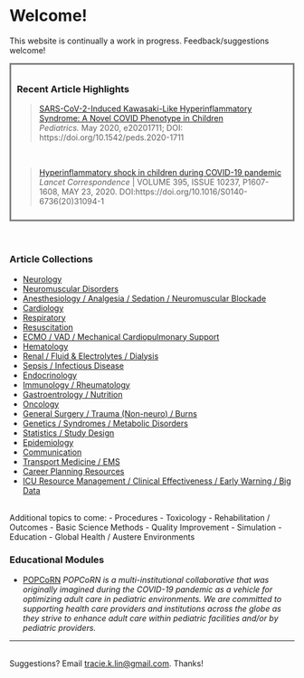 # Welcome!
This website is continually a work in progress. Feedback/suggestions welcome!


<html>
<head>
<style>
div {
  width: auto;
  padding: 10px;
  border: 3px;
  border-style: solid;
  border-color: gray;
  margin: 0;
  font-color: black;
}
</style>
</head>
<body>

<div>
  
  <h3>Recent Article Highlights</h3>
  
<blockquote><a href="https://pediatrics.aappublications.org/content/early/2020/05/19/peds.2020-1711?cct=2287">SARS-CoV-2-Induced Kawasaki-Like Hyperinflammatory Syndrome: A Novel COVID Phenotype in Children</a>
<br><i>Pediatrics.</i> May 2020, e20201711; DOI: https://doi.org/10.1542/peds.2020-1711
  </blockquote>
  <br>
  <blockquote><a href = "https://www.thelancet.com/journals/lancet/article/PIIS0140-6736(20)31094-1/fulltext">Hyperinflammatory shock in children during COVID-19 pandemic </a>
  <br><i> Lancet Correspondence</i> | VOLUME 395, ISSUE 10237, P1607-1608, MAY 23, 2020. DOI:https://doi.org/10.1016/S0140-6736(20)31094-1
  </blockquote>
  </div>

</body>
</html>
<br>
<br>
    

### <strong>Article Collections</strong>

- <a href = "https://tracielin.github.io/PICU_Resources/neuro"> Neurology </a>
- <a href = "https://tracielin.github.io/PICU_Resources/neuromusc"> Neuromuscular Disorders </a>
- <a href = "https://tracielin.github.io/PICU_Resources/anesthesiology"> Anesthesiology / Analgesia / Sedation / Neuromuscular Blockade </a>
- <a href = "https://tracielin.github.io/PICU_Resources/cardio"> Cardiology </a>
- <a href = "https://tracielin.github.io/PICU_Resources/resp"> Respiratory </a>
- <a href = "https://tracielin.github.io/PICU_Resources/resus"> Resuscitation </a>
- <a href = "https://tracielin.github.io/PICU_Resources/ecmo"> ECMO / VAD / Mechanical Cardiopulmonary Support </a>
- <a href = "https://tracielin.github.io/PICU_Resources/heme"> Hematology </a>
- <a href = "https://tracielin.github.io/PICU_Resources/renal"> Renal / Fluid & Electrolytes / Dialysis </a>
- <a href = "https://tracielin.github.io/PICU_Resources/sepsisID"> Sepsis / Infectious Disease </a>
- <a href = "https://tracielin.github.io/PICU_Resources/endo"> Endocrinology </a>
- <a href = "https://tracielin.github.io/PICU_Resources/immuno_rheum"> Immunology / Rheumatology </a>
- <a href = "https://tracielin.github.io/PICU_Resources/GI"> Gastroentrology / Nutrition </a>
- <a href = "https://tracielin.github.io/PICU_Resources/onc"> Oncology </a>
- <a href = "https://tracielin.github.io/PICU_Resources/sx"> General Surgery / Trauma (Non-neuro) / Burns </a>
- <a href = "https://tracielin.github.io/PICU_Resources/genetics_metab"> Genetics / Syndromes / Metabolic Disorders </a>
- <a href = "https://tracielin.github.io/PICU_Resources/stats"> Statistics / Study Design</a>
- <a href = "https://tracielin.github.io/PICU_Resources/epidemiology"> Epidemiology </a> 
- <a href = "https://tracielin.github.io/PICU_Resources/communication"> Communication </a> 
- <a href = "https://tracielin.github.io/PICU_Resources/transportems"> Transport Medicine / EMS </a> 
- <a href = "https://tracielin.github.io/PICU_Resources/career"> Career Planning Resources </a>
- <a href = "https://tracielin.github.io/PICU_Resources/data"> ICU Resource Management / Clinical Effectiveness / Early Warning / Big Data </a>

<br>
Additional topics to come:
- Procedures
- Toxicology
- Rehabilitation / Outcomes
- Basic Science Methods
- Quality Improvement
- Simulation 
- Education
- Global Health / Austere Environments

### <strong>Educational Modules</strong>
- <a href = "https://www.popcornetwork.org/">POPCoRN</a>
<tab><i>POPCoRN is a multi-institutional collaborative that was originally imagined during the COVID-19 pandemic as a vehicle for optimizing adult care in pediatric environments. We are committed to supporting health care providers and institutions across the globe as they strive to enhance adult care within pediatric facilities and/or by pediatric providers. </i>

---------------
<br>Suggestions? Email tracie.k.lin@gmail.com. Thanks!
